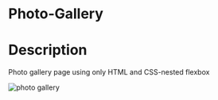 # Photo-Gallery

# Description

Photo gallery page using only HTML and CSS-nested flexbox

![photo gallery](https://user-images.githubusercontent.com/81306700/134822881-82d67f20-dd0f-455b-96b9-2459bc213359.png)
